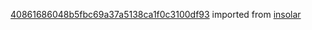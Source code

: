 [40861686048b5fbc69a37a5138ca1f0c3100df93](https://github.com/insolar/insolar/commit/40861686048b5fbc69a37a5138ca1f0c3100df93) imported from [insolar](https://github.com/insolar/insolar)
